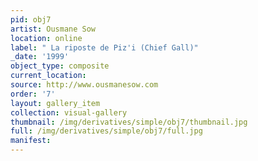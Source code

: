 ```yaml
---
pid: obj7
artist: Ousmane Sow
location: online
label: " La riposte de Piz'i (Chief Gall)"
_date: '1999'
object_type: composite
current_location: 
source: http://www.ousmanesow.com
order: '7'
layout: gallery_item
collection: visual-gallery
thumbnail: /img/derivatives/simple/obj7/thumbnail.jpg
full: /img/derivatives/simple/obj7/full.jpg
manifest: 
---
```

